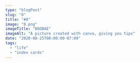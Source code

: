 ```yaml
---
type: "blogPost"
slug: "8"
title: "#8"
image: "8.png"
imageTitle: "BOOBAE"
imageAlt: "A picture created with canva, giving you tips"
date: "2020-08-25T00:00:00-07:09"
tags:
  - "life"
  - "index cards"
---
```


